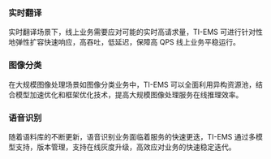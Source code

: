 ﻿### 实时翻译
实时翻译场景下，线上业务需要应对可能的实时高请求量，TI-EMS 可进行针对性地弹性扩容快速响应，高吞吐，低延迟，保障高 QPS 线上业务平稳运行。

### 图像分类
在大规模图像处理场景如图像分类业务中，TI-EMS 可以全面利用异构资源池，结合模型加速优化和框架优化技术，提高大规模图像处理服务在线推理效率。

### 语音识别
随着语料库的不断更新，语音识别业务面临着服务的快速更迭，TI-EMS 通过多模型支持，版本管理，支持在线灰度升级，高效应对业务的快速稳定迭代。